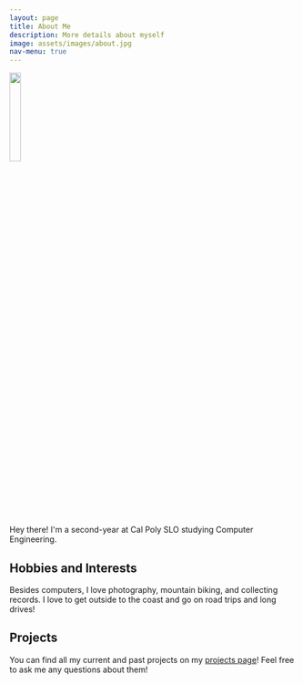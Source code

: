 ```yaml
---
layout: page
title: About Me
description: More details about myself
image: assets/images/about.jpg
nav-menu: true
---
```


<img src="/assets/images/selfie.jpg" width="20%">

Hey there! I'm a second-year at Cal Poly SLO studying Computer Engineering.

## Hobbies and Interests

Besides computers, I love photography, mountain biking, and collecting records. I love to get outside to the coast and go on road trips and long drives!

## Projects

You can find all my current and past projects on my [projects page](/projects.html)! Feel free to ask me any questions about them!
